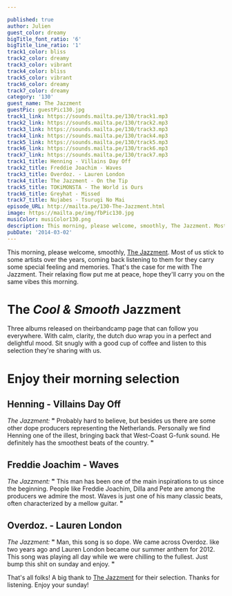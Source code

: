 ```yaml
---

published: true
author: Julien
guest_color: dreamy
bigTitle_font_ratio: '6'
bigTitle_line_ratio: '1'
track1_color: bliss
track2_color: dreamy
track3_color: vibrant
track4_color: bliss
track5_color: vibrant
track6_color: dreamy
track7_color: dreamy
category: '130'
guest_name: The Jazzment
guestPic: guestPic130.jpg
track1_link: https://sounds.mailta.pe/130/track1.mp3
track2_link: https://sounds.mailta.pe/130/track2.mp3
track3_link: https://sounds.mailta.pe/130/track3.mp3
track4_link: https://sounds.mailta.pe/130/track4.mp3
track5_link: https://sounds.mailta.pe/130/track5.mp3
track6_link: https://sounds.mailta.pe/130/track6.mp3
track7_link: https://sounds.mailta.pe/130/track7.mp3
track1_title: Henning - Villains Day Off
track2_title: Freddie Joachim - Waves
track3_title: Overdoz. - Lauren London
track4_title: The Jazzment - On the Tip
track5_title: TOKiMONSTA - The World is Ours
track6_title: Greyhat - Missed
track7_title: Nujabes - Tsurugi No Mai
episode_URL: http://mailta.pe/130-The-Jazzment.html
image: https://mailta.pe/img/fbPic130.jpg
musiColor: musiColor130.png
description: This morning, please welcome, smoothly, The Jazzment. Most of us stick to some artists over the years, coming back listening to them for they carry some special feeling and memories. That's the case for me with The Jazzment. Their relaxing flow put me at peace, hope they'll carry you on the same vibes this morning.
pubDate: '2014-03-02'
---
```



This morning, please welcome, smoothly, [The Jazzment](http://thejazzment.bandcamp.com/).
Most of us stick to some artists over the years, coming back listening to them for they carry some special feeling and memories. That's the case for me with The Jazzment. Their relaxing flow put me at peace, hope they'll carry you on the same vibes this morning.
 
# The _Cool & Smooth_ Jazzment
 
Three albums released on theirbandcamp page that can follow you everywhere. With calm, clarity, the dutch duo wrap you in a perfect and delightful mood. Sit snugly with a good cup of coffee and listen to this selection they're sharing with us.
 
# Enjoy their morning selection
 
## Henning - Villains Day Off
_The Jazzment:_ **"** Probably hard to believe, but besides us there are some other dope producers representing the Netherlands. Personally we find Henning one of the illest, bringing back that West-Coast G-funk sound. He definitely has the smoothest beats of the country. **"** 
 
## Freddie Joachim - Waves
_The Jazzment:_ **"** This man has been one of the main inspirations to us since the beginning. People like Freddie Joachim, Dilla and Pete are among the producers we admire the most. Waves is just one of his many classic beats, often characterized by a mellow guitar. **"** 
 
## Overdoz. - Lauren London
_The Jazzment:_ **"** Man, this song is so dope. We came across Overdoz. like two years ago and Lauren London became our summer anthem for 2012. This song was playing all day while we were chilling to the fullest. Just bump this shit on sunday and enjoy. **"**  
 

That's all folks! A big thank to [The Jazzment](http://thejazzment.bandcamp.com/) for their selection.
Thanks for listening. Enjoy your sunday!
